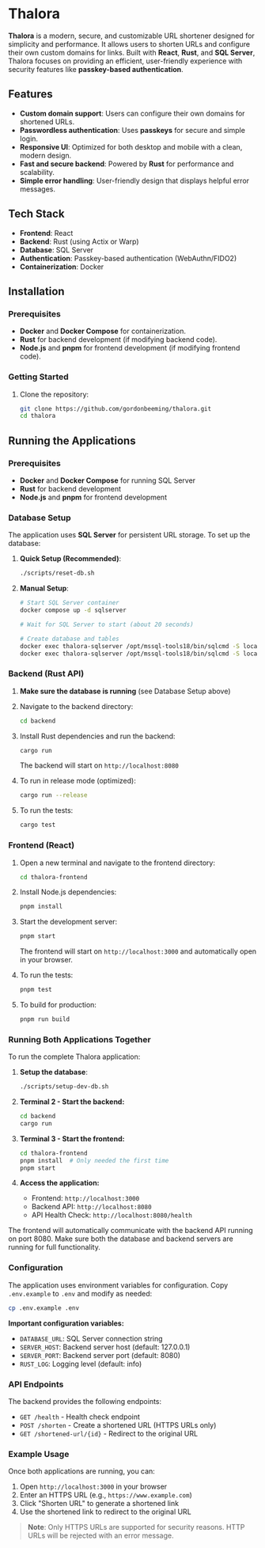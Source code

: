 # Thalora

**Thalora** is a modern, secure, and customizable URL shortener designed for simplicity and performance. It allows users to shorten URLs and configure their own custom domains for links. Built with **React**, **Rust**, and **SQL Server**, Thalora focuses on providing an efficient, user-friendly experience with security features like **passkey-based authentication**.

## Features

- **Custom domain support**: Users can configure their own domains for shortened URLs.
- **Passwordless authentication**: Uses **passkeys** for secure and simple login.
- **Responsive UI**: Optimized for both desktop and mobile with a clean, modern design.
- **Fast and secure backend**: Powered by **Rust** for performance and scalability.
- **Simple error handling**: User-friendly design that displays helpful error messages.

## Tech Stack

- **Frontend**: React
- **Backend**: Rust (using Actix or Warp)
- **Database**: SQL Server
- **Authentication**: Passkey-based authentication (WebAuthn/FIDO2)
- **Containerization**: Docker

## Installation

### Prerequisites
- **Docker** and **Docker Compose** for containerization.
- **Rust** for backend development (if modifying backend code).
- **Node.js** and **pnpm** for frontend development (if modifying frontend code).

### Getting Started

1. Clone the repository:

   ```bash
   git clone https://github.com/gordonbeeming/thalora.git
   cd thalora
   ```

## Running the Applications

### Prerequisites
- **Docker** and **Docker Compose** for running SQL Server
- **Rust** for backend development
- **Node.js** and **pnpm** for frontend development

### Database Setup

The application uses **SQL Server** for persistent URL storage. To set up the database:

1. **Quick Setup (Recommended)**:
   ```bash
   ./scripts/reset-db.sh
   ```

2. **Manual Setup**:
   ```bash
   # Start SQL Server container
   docker compose up -d sqlserver
   
   # Wait for SQL Server to start (about 20 seconds)
   
   # Create database and tables
   docker exec thalora-sqlserver /opt/mssql-tools18/bin/sqlcmd -S localhost -U sa -P TaloraDevPassword123! -C -Q "CREATE DATABASE TaloraDB;"
   docker exec thalora-sqlserver /opt/mssql-tools18/bin/sqlcmd -S localhost -U sa -P TaloraDevPassword123! -d TaloraDB -C -i /home/database/init.sql
   ```

### Backend (Rust API)

1. **Make sure the database is running** (see Database Setup above)

2. Navigate to the backend directory:
   ```bash
   cd backend
   ```

2. Install Rust dependencies and run the backend:
   ```bash
   cargo run
   ```
   
   The backend will start on `http://localhost:8080`

3. To run in release mode (optimized):
   ```bash
   cargo run --release
   ```

4. To run the tests:
   ```bash
   cargo test
   ```

### Frontend (React)

1. Open a new terminal and navigate to the frontend directory:
   ```bash
   cd thalora-frontend
   ```

2. Install Node.js dependencies:
   ```bash
   pnpm install
   ```

3. Start the development server:
   ```bash
   pnpm start
   ```
   
   The frontend will start on `http://localhost:3000` and automatically open in your browser.

4. To run the tests:
   ```bash
   pnpm test
   ```

5. To build for production:
   ```bash
   pnpm run build
   ```

### Running Both Applications Together

To run the complete Thalora application:

1. **Setup the database**:
   ```bash
   ./scripts/setup-dev-db.sh
   ```

2. **Terminal 2 - Start the backend:**
   ```bash
   cd backend
   cargo run
   ```
   
3. **Terminal 3 - Start the frontend:**
   ```bash
   cd thalora-frontend
   pnpm install  # Only needed the first time
   pnpm start
   ```

4. **Access the application:**
   - Frontend: `http://localhost:3000`
   - Backend API: `http://localhost:8080`
   - API Health Check: `http://localhost:8080/health`

The frontend will automatically communicate with the backend API running on port 8080. Make sure both the database and backend servers are running for full functionality.

### Configuration

The application uses environment variables for configuration. Copy `.env.example` to `.env` and modify as needed:

```bash
cp .env.example .env
```

**Important configuration variables:**
- `DATABASE_URL`: SQL Server connection string
- `SERVER_HOST`: Backend server host (default: 127.0.0.1)  
- `SERVER_PORT`: Backend server port (default: 8080)
- `RUST_LOG`: Logging level (default: info)

### API Endpoints

The backend provides the following endpoints:

- `GET /health` - Health check endpoint
- `POST /shorten` - Create a shortened URL (HTTPS URLs only)
- `GET /shortened-url/{id}` - Redirect to the original URL

### Example Usage

Once both applications are running, you can:

1. Open `http://localhost:3000` in your browser
2. Enter an HTTPS URL (e.g., `https://www.example.com`) 
3. Click "Shorten URL" to generate a shortened link
4. Use the shortened link to redirect to the original URL

> **Note**: Only HTTPS URLs are supported for security reasons. HTTP URLs will be rejected with an error message.
